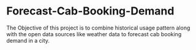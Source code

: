 # Forecast-Cab-Booking-Demand

The Objective of this project is to combine historical usage pattern along with the open data sources like weather data to forecast cab booking demand in a city.
